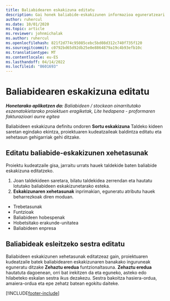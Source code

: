```yaml
---
title: Baliabidearen eskakizuna editatu
description: Gai honek baliabide-eskakizunen informazioa eguneratzeari buruzko informazioa ematen du.
author: ruhercul
ms.date: 10/01/2020
ms.topic: article
ms.reviewer: johnmichalak
ms.author: ruhercul
ms.openlocfilehash: 821f2d774c95085cebc5bd08d312c740f735f120
ms.sourcegitcommit: c0792bd65d92db25e0e8864879a19c4b93efb10c
ms.translationtype: MT
ms.contentlocale: eu-ES
ms.lasthandoff: 04/14/2022
ms.locfileid: "8601693"
---
```

# <a name="edit-a-resource-requirement"></a>Baliabidearen eskakizuna editatu

_**Honetarako aplikatzen da:** Baliabideen / stockean oinarritutako eszenatokietarako proiektuen eragiketak, Lite hedapena - proformaren fakturazioari aurre egitea_

Baliabideen eskakizuna definitu ondoren **Sortu eskakizuna** Taldeko kideen saretan egindako ekintza, proiektuaren kudeatzaileak baldintza editatu eta xehetasun gehigarriak gehi ditzake.

## <a name="edit-resource-requirement-details"></a>Editatu baliabide-eskakizunen xehetasunak

Proiektu kudeatzaile gisa, jarraitu urrats hauek taldekide baten baliabide eskakizuna editatzeko.

1. Joan taldekideen saretara, bilatu taldekidea zerrendan eta hautatu lotutako baliabideen eskakizunetarako esteka.
2. **Eskakizunaren xehetasunak** inprimakian, eguneratu atributu hauek beharrezkoak diren moduan.

- Trebetasunak
- Funtzioak
- Baliabideen hobespenak
- Hobetsitako erakunde-unitatea
- Baliabideen enpresa

## <a name="edit-resource-assignment-contours"></a>Baliabideak esleitzeko sestra editatu

Baliabideen eskakizunen xehetasunak editatzeaz gain, proiektuaren kudeatzaile batek baliabidearen eskakizunaren banakako inguruneak eguneratu ditzake **Zehaztu eredua** funtzionaltasuna. **Zehaztu eredua** hautatuta dagoenean, orri bat irekitzen da eta eguneko, asteko edo hilabeteko eskalan sestra ikus dezakezu. Sestra bakoitza hasiera-ordua, amaiera-ordua eta epe zehatz batean egokitu daiteke.

[!INCLUDE[footer-include](../includes/footer-banner.md)]
